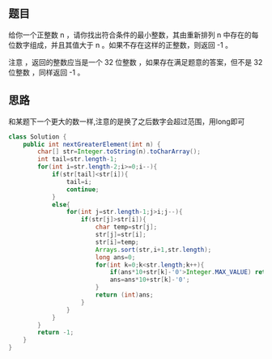 ## 题目
给你一个正整数 n ，请你找出符合条件的最小整数，其由重新排列 n 中存在的每位数字组成，并且其值大于 n 。如果不存在这样的正整数，则返回 -1 。

注意 ，返回的整数应当是一个 32 位整数 ，如果存在满足题意的答案，但不是 32 位整数 ，同样返回 -1 。
## 思路
和某题下一个更大的数一样,注意的是换了之后数字会超过范围，用long即可
```java
class Solution {
    public int nextGreaterElement(int n) {
        char[] str=Integer.toString(n).toCharArray();
        int tail=str.length-1;
        for(int i=str.length-2;i>=0;i--){
            if(str[tail]<str[i]){
                tail=i;
                continue;
            }
            else{
                for(int j=str.length-1;j>i;j--){
                    if(str[j]>str[i]){
                        char temp=str[j];
                        str[j]=str[i];
                        str[i]=temp;
                        Arrays.sort(str,i+1,str.length);
                        long ans=0;
                        for(int k=0;k<str.length;k++){
                            if(ans*10+str[k]-'0'>Integer.MAX_VALUE) return -1;
                            ans=ans*10+str[k]-'0';
                        }
                        return (int)ans;
                    }      
                }
            }
        }
        return -1;
    }
}
```
